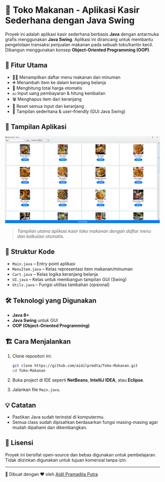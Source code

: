 # 🛒 Toko Makanan - Aplikasi Kasir Sederhana dengan Java Swing

Proyek ini adalah aplikasi kasir sederhana berbasis **Java** dengan antarmuka grafis menggunakan **Java Swing**. Aplikasi ini dirancang untuk membantu pengelolaan transaksi penjualan makanan pada sebuah toko/kantin kecil. Dibangun menggunakan konsep **Object-Oriented Programming (OOP)**.

## 🚀 Fitur Utama

* 👨‍🍳 Menampilkan daftar menu makanan dan minuman
* ➕ Menambah item ke dalam keranjang belanja
* 🧾 Menghitung total harga otomatis
* 💵 Input uang pembayaran & hitung kembalian
* 🗑️ Menghapus item dari keranjang
* 🧹 Reset semua input dan keranjang
* 🎨 Tampilan sederhana & user-friendly (GUI Java Swing)

## 📸 Tampilan Aplikasi

![Tampilan Aplikasi](https://github.com/aidilprmdta/Toko-Makanan/blob/main/image.png?raw=true)

> *Tampilan utama aplikasi kasir toko makanan dengan daftar menu dan kalkulasi otomatis.*

## 🧱 Struktur Kode

* `Main.java` – Entry point aplikasi
* `MenuItem.java` – Kelas representasi item makanan/minuman
* `Cart.java` – Kelas logika keranjang belanja
* `UI.java` – Kelas untuk membangun tampilan GUI (Swing)
* `Utils.java` – Fungsi utilitas tambahan (opsional)

## 🛠️ Teknologi yang Digunakan

* **Java 8+**
* **Java Swing** untuk GUI
* **OOP (Object-Oriented Programming)**

## 🏗️ Cara Menjalankan

1. Clone repositori ini:

   ```bash
   git clone https://github.com/aidilprmdta/Toko-Makanan.git
   cd Toko-Makanan
   ```

2. Buka project di IDE seperti **NetBeans**, **IntelliJ IDEA**, atau **Eclipse**.

3. Jalankan file `Main.java`.

## 💡 Catatan

* Pastikan Java sudah terinstal di komputermu.
* Semua class sudah dipisahkan berdasarkan fungsi masing-masing agar mudah dipahami dan dikembangkan.

## 📜 Lisensi

Proyek ini bersifat open-source dan bebas digunakan untuk pembelajaran. Tidak diizinkan digunakan untuk tujuan komersial tanpa izin.

---

📌 Dibuat dengan ❤️ oleh [Aidil Pramadita Putra](https://github.com/aidilprmdta)
